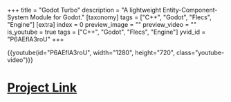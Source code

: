 +++
title = "Godot Turbo"
description = "A lightweight Entity-Component-System Module for Godot."
[taxonomy]
tags = ["C++", "Godot", "Flecs", "Engine"]
[extra]
index = 0
preview_image = ""
preview_video = ""
is_youtube = true
tags = ["C++", "Godot", "Flecs", "Engine"]
yvid_id = "P6AEflA3roU"
+++



{{youtube(id="P6AEflA3roU", width="1280", height="720", class="youtube-video")}}


# [Project Link](https://github.com/callmefloof/godot-turbo)

